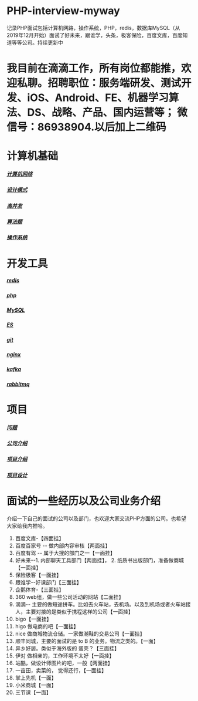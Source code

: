 # PHP-interview-myway
记录PHP面试包括计算机网路，操作系统，PHP，redis，数据库MySQL（从2019年12月开始）面试了好未来，跟谁学，头条，极客保险，百度文库，百度知道等等公司。持续更新中

# 我目前在滴滴工作，所有岗位都能推，欢迎私聊。招聘职位：服务端研发、测试开发、iOS、Android、FE、机器学习算法、DS、战略、产品、国内运营等； 微信号：86938904.以后加上二维码

# 计算机基础
##### [计算机网络](计算机网络.md)
##### [设计模式](设计模式.md)
##### [高并发](高并发.md)
##### [算法题](算法题.md)
##### [操作系统]()
# 开发工具
##### [redis](redis.md)
##### [php](php.md)
##### [MySQL](mysql.md)
##### [ES](es.md)
##### [git](git.md)
##### [nginx](nginx.md)
##### [kafka](kafka.md)
##### [rabbitmq](rabbitmq.md)
# 项目
##### [问题](问题.md)
##### [公司介绍](公司介绍.md)
##### [项目介绍](项目介绍.md)
##### [项目设计](项目设计.md)

# 面试的一些经历以及公司业务介绍
介绍一下自己的面试的公司以及部门，也欢迎大家交流PHP方面的公司。也希望大家给我内推哈。

1. 百度文库-【四面挂】
2. 百度百家号  -- 做内部内容审核【两面挂】
3. 百度有驾 -- 属于大搜的部门之一【一面挂】
4. 好未来--1. 内部聊天工具部门【两面挂】， 2. 纸质书出版部门，准备做商城【一面挂】
5. 保险极客【一面挂】
6. 跟谁学--好课部门【三面挂】
7. 企鹅体育-【三面挂】
9. 360  web组，做一些公司活动的网站【二面挂】
10. 滴滴-- 主要的做短途拼车。比如去火车站，去机场。以及到机场或者火车站接人，主要对接的是类似于携程这样的公司【一面挂】
11. bigo【一面挂】
12. higo 做电商的吧【一面挂】
13. nice 做商城物流仓储。一家做潮鞋的交易公司【一面挂】
14. 顺丰同城，主要的面试的是 to B 的业务。物流之类的。【一面】
15. 异乡好居。类似于海外版的 蛋壳？【三面挂】
16. 伊对  做相亲的，工作环境不太好【一面挂】
17. 站酷，做设计师图片的吧，一般【两面挂】
18. 一亩田，卖菜的， 觉得还行，【一面挂】
19. 掌上先机【一面】
20. 小米商城【一面】
21. 三节课【一面】



